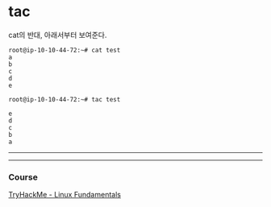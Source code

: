 # tac	

cat의 반대, 아래서부터 보여준다. 


```
root@ip-10-10-44-72:~# cat test
a
b
c
d
e

root@ip-10-10-44-72:~# tac test

e
d
c
b
a
```
---
---
### Course
[TryHackMe - Linux Fundamentals](https://tryhackme.com/module/linux-fundamentals)  